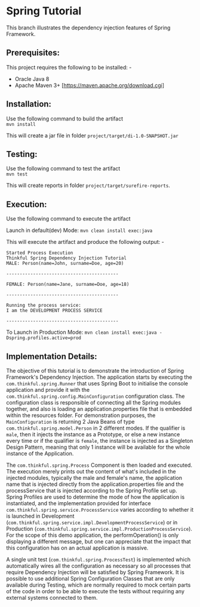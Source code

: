 # Spring Tutorial
This branch illustrates the dependency injection features of Spring Framework. 

## Prerequisites:
This project requires the following to be installed: -
 - Oracle Java 8
 - Apache Maven 3+ [https://maven.apache.org/download.cgi]

## Installation:
Use the following command to build the artifact  
`mvn install`  

This will create a jar file in folder `project/target/di-1.0-SNAPSHOT.jar`  

## Testing:
Use the following command to test the artifact  
`mvn test`  

This will create reports in folder `project/target/surefire-reports`.  

## Execution:
Use the following command to execute the artifact  

Launch in default(dev) Mode: `mvn clean install exec:java`  

This will execute the artifact and produce the following output: -

```
Started Process Execution
Thinkful Spring Dependency Injection Tutorial
MALE: Person(name=John, surname=Doe, age=20)

------------------------------------------

FEMALE: Person(name=Jane, surname=Doe, age=18)

------------------------------------------

Running the process service:
I am the DEVELOPMENT PROCESS SERVICE

------------------------------------------
```
To Launch in Production Mode: `mvn clean install exec:java -Dspring.profiles.active=prod`    

## Implementation Details:
The objective of this tutorial is to demonstrate the introduction of Spring Framework's Dependency Injection. The application starts by executing the `com.thinkful.spring.Runner` that uses Spring Boot to initialise the console application and provide it with the `com.thinkful.spring.config.MainConfiguration` configuration class. The configuration class is responsible of connecting all the Spring modules together, and also is loading an application.properties file that is embedded within the resources folder. For demonstration purposes, the `MainConfiguration` is returning 2 Java Beans of type `com.thinkful.spring.model.Person` in 2 different modes. If the qualifier is `male`, then it injects the instance as a Prototype, or else a new instance every time or if the qualifier is `female`, the instance is injected as a Singleton Design Pattern, meaning that only 1 instance will be available for the whole instance of the Application.  

The `com.thinkful.spring.Process` Component is then loaded and executed. The execution merely prints out the content of what's included in the injected modules, typically the male and female's name, the application name that is injected directly from the application.properties file and the processService that is injected according to the Spring Profile set up. Spring Profiles are used to determine the mode of how the application is instantiated, and the implementation provided for interface `com.thinkful.spring.service.ProcessService` varies according to whether it is launched in Development (`com.thinkful.spring.service.impl.DevelopmentProcessService`) or in Production (`com.thinkful.spring.service.impl.ProductionProcessService`). For the scope of this demo application, the performOperation() is only displaying a different message, but one can appreciate that the impact that this configuration has on an actual application is massive.

A single unit test (`com.thinkful.spring.ProcessTest`) is implemented which automatically wires all the configuration as necessary so all processes that require Dependency Injection will be satisfied by Spring Framework. It is possible to use additional Spring Configuration Classes that are only available during Testing, which are normally required to mock certain parts of the code in order to be able to execute the tests without requiring any external systems connected to them.

